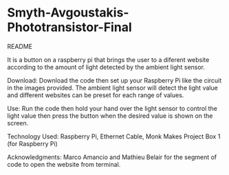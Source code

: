 # Smyth-Avgoustakis-Phototransistor-Final
README

It is a button on a raspberry pi that brings the user to a diferent website according to the amount of light detected by the ambient light sensor.

Download: Download the code then set up your Raspberry Pi like the circuit in the images provided. The ambient light sensor will detect the light 
value and different websites can be preset for each range of values.

Use: Run the code then hold your hand over the light sensor to control the light value then press the button when the desired value is shown on the 
screen.

Technology Used: Raspberry Pi, Ethernet Cable, Monk Makes Project Box 1 (for Raspberry Pi)

Acknowledgments: Marco Amancio and Mathieu Belair for the segment of code to open the website from terminal.
